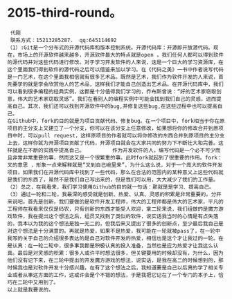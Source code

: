 # 2015-third-round。  
     代刚
     联系方式：15213285287.  qq:645114692
    （1）:Git是一个分布式的开源代码库和版本控制系统。开源代码库：开源即开放源代码。现在，市场上的开源软件越来越多，开源软件最大的特点就是open ，我们任何人都可以得到软件的源代码并对这些代码进行修改。对于学习开发软件的人来说，这是一个巨大的学习资源库，在这个里面我们得到软件的源代码之后可以借鉴来加以学习。在《代码之美》一书中作者说写代码是一门艺术，在这个里面我相信就有很多艺术品。既然是艺术，我们作为软件开发的人来说，首先要学的就是学会欣赏他人的艺术品，这样我们才能自己创造出艺术品。在开源代码库中，我们可以看到很多编程的经典实例，这都是十分值得我们学习的，乔布斯曾说：“好的艺术家窃取创意，伟大的艺术家窃取灵感”。我们在看别人的编程实例中可能会找到我们自己的灵感，进而提高自己。其次，我们还可以找到开源软件中的bug,并修复这些bug,在这些过程中也可以提高自己。  
    在Github中，fork的目的就是为项目贡献代码、修复bug。在一个项目中，fork相当于你在原项目的主分支上又建立了一个分支，你可以在该分支上任意修改，如果想将你的修改合并到原项目中时，可以pull request，这样原项目的作者就可以将你修改的东西合并到原项目的主分支上去，这样你就为开源项目贡献了代码，开源项目就会在大家共同的努力下不断壮大和完善。这样就是在不断的实践中提高自己。         作为开发软件的人，编写代码是一个必不可少而且非常非常重要的事，然而这又是一个很繁重的事。此时fork就起到了很重要的作用。fork：叉的意思 ，形象一点来解释就是“叉到自己碗里来”，为什么这么说，对于一个庞大的软件开发项目，如果我们在开源代码库中找到了一些代码，那么在合法的范围内的某种意义上这些代码就是我们的东西了，虽然不是我们自己写出来的，但是我们可以用，大大减少了我们的工作量。
    （2）总之，在我看来，我们学习使用Github的目的就一句话：那就是是学习、提高自己。
    （3）通过一轮和二轮，我最深的感受就是创新、热爱、认真、灵感的积累是非常重要的。分开来说吧。首先是创新，我们要做的是软件开发工程师，伟大的工程师都是伟大的艺术家，平凡的工程师在我看来仅仅是码农，只有创新的东西才能受人欢迎，拿二轮来说，我们组做的是魔方游戏软件，我在提出这个想法之后，组员又找到了类似的软件，说实话我当时的心情是有点失落的，我本以为我的这个想法是独一无二的，但我后来又提出了很多的创新点，至少最后我自己是对这个想法是十分满意的。再就是热爱，如果不是热爱，我可能在一轮就被pass了，在一轮中我写的关于自己的介绍很多表达的是自己对软件开发的热爱，相信也是这个才让我过的一轮。在是认真：在一轮二轮中，很多事我都是积极认真的投入准备，当然也是应为热爱才让我这么认真。最后是对灵感的积累：很多人或许平时想法很多，但关键要用的时候却没有，为什么，因为他们没有记下来，在二轮中提出的开发魔方游戏的想法，说实话，是我在高二的时候想到的，那时候我也是对软件开发十分感兴趣，在有了这个想法之后，我知道要是自己以后真的学了相关专业或者从事这方面的工作，这或许会是个不错的想法，于是我把它记在了一个专门的本子上，恰巧在二轮中又用到了。  
    以上就是我要说的。
